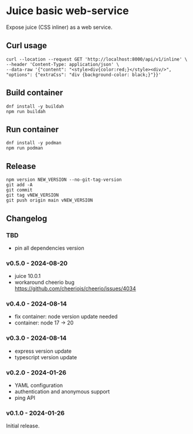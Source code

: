 # Juice basic web-service

Expose juice (CSS inliner) as a web service.


## Curl usage

```
curl --location --request GET 'http://localhost:8000/api/v1/inline' \
--header 'Content-Type: application/json' \
--data-raw '{"content": "<style>div{color:red;}</style><div/>", "options": {"extraCss": "div {background-color: black;}"}}'
```


## Build container

```
dnf install -y buildah
npm run buildah
```


## Run container

```
dnf install -y podman
npm run podman
```

## Release

```
npm version NEW_VERSION --no-git-tag-version
git add -A
git commit
git tag vNEW_VERSION
git push origin main vNEW_VERSION
```

## Changelog

### TBD

* pin all dependencies version

### v0.5.0 - 2024-08-20

* juice 10.0.1
* workaround cheerio bug https://github.com/cheeriojs/cheerio/issues/4034

### v0.4.0 - 2024-08-14

* fix container: node version update needed
* container: node 17 -> 20

### v0.3.0 - 2024-08-14

* express version update
* typescript version update

### v0.2.0 - 2024-01-26

* YAML configuration
* authentication and anonymous support
* ping API

### v0.1.0 - 2024-01-26

Initial release.
